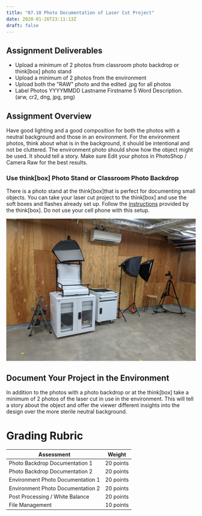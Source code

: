 ```yaml
---
title: "07.10 Photo Documentation of Laser Cut Project"
date: 2020-01-26T23:11:13Z
draft: false
---
```


## Assignment Deliverables

- Upload a minimum of 2 photos from classroom photo backdrop or think[box] photo stand
- Upload a minimum of 2 photos from the environment
- Upload both the "RAW" photo and the edited .jpg for all photos
- Label Photos YYYYMMDD Lastname Firstname 5 Word Description. (arw, cr2, dng, jpg, png)

## Assignment Overview

Have good lighting and a good composition for both the photos with a neutral background and those in an environment. For the environment photos, think about what is in the background, it should be intentional and not be cluttered. The environment photo should show how the object might be used. It should tell a story. Make sure Edit your photos in PhotoShop / Camera Raw for the best results.

### Use think[box] Photo Stand or Classroom Photo Backdrop

There is a photo stand at the think[box]that is perfect for documenting small objects. You can take your laser cut project to the think[box] and use the soft boxes and flashes already set up. Follow the [instructions](https://case.edu/thinkbox/equipment/other-equipment/photography-studio) provided by the think[box]. Do not use your cell phone with this setup.

![think[box] photo stand](2021-thinkbox-photo-stand.jpg)

## Document Your Project in the Environment

In addition to the photos with a photo backdrop or at the think[box] take a minimum of 2 photos of the laser cut in use in the environment. This will tell a story about the object and offer the viewer different insights into the design over the more sterile neutral background.

# Grading Rubric

<div class="responsive-table-markdown">

| Assessment                        | Weight    |
| --------------------------------- | --------- |
| Photo Backdrop Documentation 1    | 20 points |
| Photo Backdrop Documentation 2    | 20 points |
| Environment Photo Documentation 1 | 20 points |
| Environment Photo Documentation 2 | 20 points |
| Post Processing / White Balance   | 20 points |
| File Management                   | 10 points |

</div>
